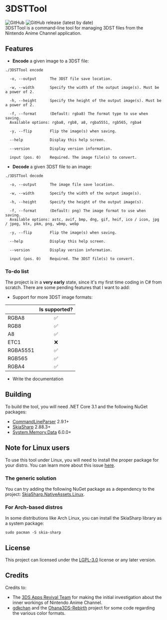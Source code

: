 # 3DSTTool  
![GitHub](https://img.shields.io/github/license/DaniElectra/3DSTTool?style=for-the-badge) ![GitHub release (latest by date)](https://img.shields.io/github/v/release/DaniElectra/3DSTTool?style=for-the-badge)  
3DSTTool is a command-line tool for managing 3DST files from the Nintendo Anime Channel application.  

## Features  

- **Encode** a given image to a 3DST file:  
```
./3DSTTool encode

  -o, --output      The 3DST file save location.

  -w, --width       Specify the width of the output image(s). Must be a power of 2.

  -h, --height      Specify the height of the output image(s). Must be a power of 2.

  -f, --format      (Default: rgba8) The format type to use when saving.
  Available options: rgba8, rgb8, a8, rgba5551, rgb565, rgba4

  -y, --flip        Flip the image(s) when saving.

  --help            Display this help screen.

  --version         Display version information.

  input (pos. 0)    Required. The image file(s) to convert.
```  
- **Decode** a given 3DST file to an image:  
```
./3DSTTool decode

  -o, --output      The image file save location.

  -w, --width       Specify the width of the output image(s).

  -h, --height      Specify the height of the output image(s).

  -f, --format      (Default: png) The image format to use when saving.
  Available options: astc, avif, bmp, dng, gif, heif, ico / icon, jpg / jpeg, ktx, pkm, png, wbmp, webp

  -y, --flip        Flip the image(s) when saving.

  --help            Display this help screen.

  --version         Display version information.

  input (pos. 0)    Required. The 3DST file(s) to convert.
```  

### To-do list  
The project is in a **very early** state, since it's my first time coding in C# from scratch. There are some pending features that I want to add:  

- Support for more 3DST image formats:  

|          | Is supported? |
|----------|:-------------:|
| RGBA8    |       ✅       |
| RGB8     |       ✅       |
| A8       |       ✅       |
| ETC1     |       ❌       |
| RGBA5551 |       ✅       |
| RGB565   |       ✅       |
| RGBA4    |       ✅       | 

- Write the documentation  


## Building  
To build the tool, you will need .NET Core 3.1 and the following NuGet packages:  

- [CommandLineParser](https://www.nuget.org/packages/CommandLineParser) 2.9.1+  
- [SkiaSharp](https://www.nuget.org/packages/SkiaSharp) 2.88.3+  
- [System.Memory.Data](https://www.nuget.org/packages/System.Memory.Data) 6.0.0+

## Note for Linux users  
To use this tool under Linux, you will need to install the proper package for your distro. You can learn more about this issue [here](https://github.com/mono/SkiaSharp/wiki/SkiaSharp-Native-Assets-for-Linux).  

### The generic solution  
You can try adding the following NuGet package as a dependency to the project: [SkiaSharp.NativeAssets.Linux](https://www.nuget.org/packages/SkiaSharp.NativeAssets.Linux).  

### For Arch-based distros  
In some distributions like Arch Linux, you can install the SkiaSharp library as a system package:  
```shell
sudo pacman -S skia-sharp
```

## License  
This project can licensed under the [LGPL-3.0](LICENSE) license or any later version.  

## Credits  
Credits to:  

- The [3DS Apps Revival Team](https://discord.gg/2nCGTHSV9e) for making the initial investigation about the inner workings of Nintendo Anime Channel.  
- [gdkchan](https://github.com/gdkchan) and the [Ohana3DS-Rebirth](https://github.com/gdkchan/Ohana3DS-Rebirth) project for some code regarding the various color formats.  
